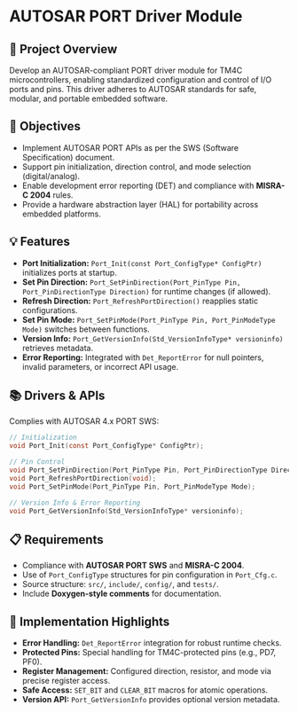 # AUTOSAR PORT Driver Module  

## 📖 Project Overview  
Develop an AUTOSAR-compliant PORT driver module for TM4C microcontrollers, enabling standardized configuration and control of I/O ports and pins. This driver adheres to AUTOSAR standards for safe, modular, and portable embedded software.

## 🎯 Objectives  
- Implement AUTOSAR PORT APIs as per the SWS (Software Specification) document.  
- Support pin initialization, direction control, and mode selection (digital/analog).  
- Enable development error reporting (DET) and compliance with **MISRA-C 2004** rules.  
- Provide a hardware abstraction layer (HAL) for portability across embedded platforms.

## 💡 Features  
- **Port Initialization:** `Port_Init(const Port_ConfigType* ConfigPtr)` initializes ports at startup.  
- **Set Pin Direction:** `Port_SetPinDirection(Port_PinType Pin, Port_PinDirectionType Direction)` for runtime changes (if allowed).  
- **Refresh Direction:** `Port_RefreshPortDirection()` reapplies static configurations.  
- **Set Pin Mode:** `Port_SetPinMode(Port_PinType Pin, Port_PinModeType Mode)` switches between functions.  
- **Version Info:** `Port_GetVersionInfo(Std_VersionInfoType* versioninfo)` retrieves metadata.  
- **Error Reporting:** Integrated with `Det_ReportError` for null pointers, invalid parameters, or incorrect API usage.

## 📚 Drivers & APIs  
Complies with AUTOSAR 4.x PORT SWS:  
```c
// Initialization
void Port_Init(const Port_ConfigType* ConfigPtr);

// Pin Control
void Port_SetPinDirection(Port_PinType Pin, Port_PinDirectionType Direction);
void Port_RefreshPortDirection(void);
void Port_SetPinMode(Port_PinType Pin, Port_PinModeType Mode);

// Version Info & Error Reporting
void Port_GetVersionInfo(Std_VersionInfoType* versioninfo);
```

## 📋 Requirements  
- Compliance with **AUTOSAR PORT SWS** and **MISRA-C 2004**.  
- Use of `Port_ConfigType` structures for pin configuration in `Port_Cfg.c`.  
- Source structure: `src/`, `include/`, `config/`, and `tests/`.  
- Include **Doxygen-style comments** for documentation.

## 🚀 Implementation Highlights  
- **Error Handling:** `Det_ReportError` integration for robust runtime checks.  
- **Protected Pins:** Special handling for TM4C-protected pins (e.g., PD7, PF0).  
- **Register Management:** Configured direction, resistor, and mode via precise register access.  
- **Safe Access:** `SET_BIT` and `CLEAR_BIT` macros for atomic operations.  
- **Version API:** `Port_GetVersionInfo` provides optional version metadata.
